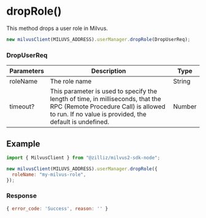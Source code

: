 # dropRole()

This method drops a user role in Milvus.

```javascript
new milvusClient(MILUVS_ADDRESS).userManager.dropRole(DropUserReq);
```

### DropUserReq

| Parameters | Description                                                                            | Type   |
| ---------- | -------------------------------------------------------------------------------------- | ------ |
| roleName   | The role name                                                                          | String |
| timeout?   | This parameter is used to specify the length of time, in milliseconds, that the RPC (Remote Procedure Call) is allowed to run. If no value is provided, the default is undefined. | Number |

## Example

```javascript
import { MilvusClient } from "@zilliz/milvus2-sdk-node";

new milvusClient(MILUVS_ADDRESS).userManager.dropRole({
  roleName: "my-milvus-role",
});
```

### Response

```javascript
{ error_code: 'Success', reason: '' }
```
